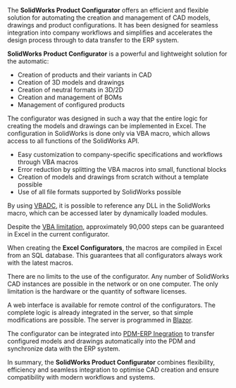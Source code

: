 The **SolidWorks Product Configurator** offers an efficient and flexible solution for automating the creation and management of CAD models, drawings and product configurations. It has been designed for seamless integration into company workflows and simplifies and accelerates the design process through to data transfer to the ERP system.

**SolidWorks Product Configurator** is a powerful and lightweight solution for the automatic:
- Creation of products and their variants in CAD
- Creation of 3D models and drawings
- Creation of neutral formats in 3D/2D
- Creation and management of BOMs
- Management of configured products

The configurator was designed in such a way that the entire logic for creating the models and drawings can be implemented in Excel. The configuration in SolidWorks is done only via VBA macro, which allows access to all functions of the SolidWorks API.
- Easy customization to company-specific specifications and workflows through VBA macros
- Error reduction by splitting the VBA macros into small, functional blocks
- Creation of models and drawings from scratch without a template possible
- Use of all file formats supported by SolidWorks possible

By using [VBADC](https://github.com/erppdm/VBADC#vbadc), it is possible to reference any DLL in the SolidWorks macro, which can be accessed later by dynamically loaded modules.

Despite the [VBA limitation](https://excel.tips.net/T003174_Maximum_Length_Limit_for_a_Macro.html#:~:text=Excel%20apparently%20has%20a%20limit,say%2C%20a%20dozen%20smaller%20macros.), approximately 90,000 steps can be guaranteed in Excel in the current configurator.

When creating the **Excel Configurators**, the macros are compiled in Excel from an SQL database. This guarantees that all configurators always work with the latest macros.

There are no limits to the use of the configurator. Any number of SolidWorks CAD instances are possible in the network or on one computer. The only limitation is the hardware or the quantity of software licenses.

A web interface is available for remote control of the configurators. The complete logic is already integrated in the server, so that simple modifications are possible. The server is programmed in [Blazor](https://github.com/dotnet/aspnetcore/tree/main/src/Components#blazor).

The configurator can be integrated into [PDM-ERP Inegration](https://github.com/erppdm/PDM-ERP-Integration?tab=readme-ov-file#introduction) to transfer configured models and drawings automatically into the PDM and synchronize data with the ERP system.

In summary, the **SolidWorks Product Configurator** combines flexibility, efficiency and seamless integration to optimise CAD creation and ensure compatibility with modern workflows and systems.
